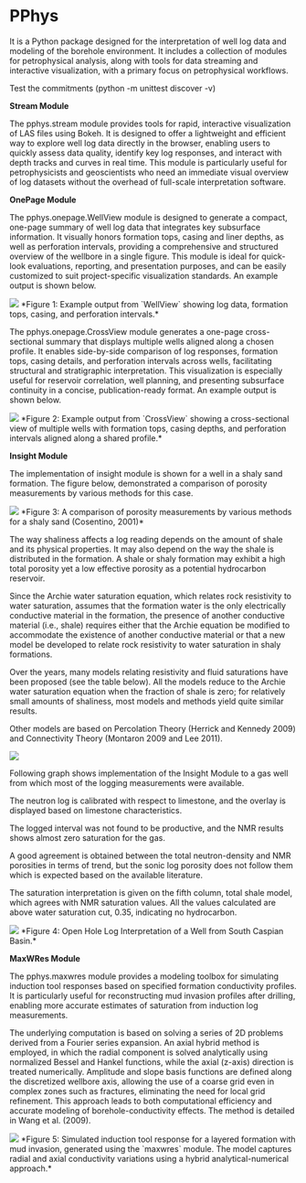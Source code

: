 # PPhys

It is a Python package designed for the interpretation of well log data and modeling of the borehole environment. It includes a collection of modules for petrophysical analysis, along with tools for data streaming and interactive visualization, with a primary focus on petrophysical workflows.

Test the commitments (python -m unittest discover -v)

**Stream Module**

The pphys.stream module provides tools for rapid, interactive visualization of LAS files using Bokeh. It is designed to offer a lightweight and efficient way to explore well log data directly in the browser, enabling users to quickly assess data quality, identify key log responses, and interact with depth tracks and curves in real time. This module is particularly useful for petrophysicists and geoscientists who need an immediate visual overview of log datasets without the overhead of full-scale interpretation software.

**OnePage Module**

The pphys.onepage.WellView module is designed to generate a compact, one-page summary of well log data that integrates key subsurface information. It visually honors formation tops, casing and liner depths, as well as perforation intervals, providing a comprehensive and structured overview of the wellbore in a single figure. This module is ideal for quick-look evaluations, reporting, and presentation purposes, and can be easily customized to suit project-specific visualization standards. An example output is shown below.

<img src="img/onepage_well_view.png">
*Figure 1: Example output from `WellView` showing log data, formation tops, casing, and perforation intervals.*

The pphys.onepage.CrossView module generates a one-page cross-sectional summary that displays multiple wells aligned along a chosen profile. It enables side-by-side comparison of log responses, formation tops, casing details, and perforation intervals across wells, facilitating structural and stratigraphic interpretation. This visualization is especially useful for reservoir correlation, well planning, and presenting subsurface continuity in a concise, publication-ready format. An example output is shown below.

<img src="img/onepage_cross_view.png">
*Figure 2: Example output from `CrossView` showing a cross-sectional view of multiple wells with formation tops, casing depths, and perforation intervals aligned along a shared profile.*

**Insight Module**

The implementation of insight module is shown for a well in a shaly sand formation. The figure below, demonstrated a comparison of porosity measurements by various methods for this case.

<img src="img/insight_shaly_sand_porosity_measurement.png">
*Figure 3: A comparison of porosity measurements by various methods for a shaly sand (Cosentino, 2001)*

The way shaliness affects a log reading depends on the amount of shale and its physical properties. It may also depend on the way the shale is distributed in the formation. A shale or shaly formation may exhibit a high total porosity yet a low effective porosity as a potential hydrocarbon reservoir.

Since the Archie water saturation equation, which relates rock resistivity to water saturation, assumes that the formation water is the only electrically conductive material in the formation, the presence of another conductive material (i.e., shale) requires either that the Archie equation be modified to accommodate the existence of another conductive material or that a new model be developed to relate rock resistivity to water saturation in shaly formations.

Over the years, many models relating resistivity and fluid saturations have been proposed (see the table below). All the models reduce to the Archie water saturation equation when the fraction of shale is zero; for relatively small amounts of shaliness, most models and methods yield quite similar results.

Other models are based on Percolation Theory (Herrick and Kennedy 2009) and Connectivity Theory (Montaron 2009 and Lee 2011).

<img src="img/insight_shaly_sand_resistivity_models.png">

Following graph shows implementation of the Insight Module to a gas well from which most of the logging measurements were available.

The neutron log is calibrated with respect to limestone, and the overlay is displayed based on limestone characteristics.

The logged interval was not found to be productive, and the NMR results shows almost zero saturation for the gas.

A good agreement is obtained between the total neutron-density and NMR porosities in terms of trend, but the sonic log porosity does not follow them which is expected based on the available literature.

The saturation interpretation is given on the fifth column, total shale model, which agrees with NMR saturation values. All the values calculated are above water saturation cut, 0.35, indicating no hydrocarbon.

<img src="img/insight_shaly_sand_results.png">
*Figure 4: Open Hole Log Interpretation of a Well from South Caspian Basin.*

**MaxWRes Module**

The pphys.maxwres module provides a modeling toolbox for simulating induction tool responses based on specified formation conductivity profiles. It is particularly useful for reconstructing mud invasion profiles after drilling, enabling more accurate estimates of saturation from induction log measurements.

The underlying computation is based on solving a series of 2D problems derived from a Fourier series expansion. An axial hybrid method is employed, in which the radial component is solved analytically using normalized Bessel and Hankel functions, while the axial (z-axis) direction is treated numerically. Amplitude and slope basis functions are defined along the discretized wellbore axis, allowing the use of a coarse grid even in complex zones such as fractures, eliminating the need for local grid refinement. This approach leads to both computational efficiency and accurate modeling of borehole-conductivity effects. The method is detailed in Wang et al. (2009).

<img src="img/maxwres_axial_hybrid_method.png">
*Figure 5: Simulated induction tool response for a layered formation with mud invasion, generated using the `maxwres` module. The model captures radial and axial conductivity variations using a hybrid analytical-numerical approach.*
